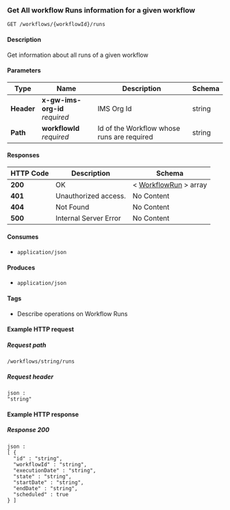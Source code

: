 
<a name="getworkflowruns"></a>
### Get All workflow Runs information for a given workflow
```
GET /workflows/{workflowId}/runs
```


#### Description
Get information about all runs of a given workflow


#### Parameters

|Type|Name|Description|Schema|
|---|---|---|---|
|**Header**|**x-gw-ims-org-id**  <br>*required*|IMS Org Id|string|
|**Path**|**workflowId**  <br>*required*|Id of the Workflow whose runs are required|string|


#### Responses

|HTTP Code|Description|Schema|
|---|---|---|
|**200**|OK|< [WorkflowRun](../definitions/WorkflowRun.md#workflowrun) > array|
|**401**|Unauthorized access.|No Content|
|**404**|Not Found|No Content|
|**500**|Internal Server Error|No Content|


#### Consumes

* `application/json`


#### Produces

* `application/json`


#### Tags

* Describe operations on Workflow Runs


#### Example HTTP request

##### Request path
```
/workflows/string/runs
```


##### Request header
```
json :
"string"
```


#### Example HTTP response

##### Response 200
```
json :
[ {
  "id" : "string",
  "workflowId" : "string",
  "executionDate" : "string",
  "state" : "string",
  "startDate" : "string",
  "endDate" : "string",
  "scheduled" : true
} ]
```



